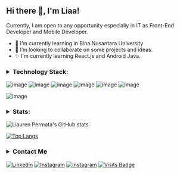 ## Hi there 👋, I'm Liaa!

<!--
**liaurenpermata/liaurenpermata** is a ✨ _special_ ✨ repository because its `README.md` (this file) appears on your GitHub profile.

Here are some ideas to get you started:

- 🔭 I’m currently working on ...
- 🌱 I’m currently learning ...
- 👯 I’m looking to collaborate on ...
- 🤔 I’m looking for help with ...
- 💬 Ask me about ...
- 📫 How to reach me: ...
- 😄 Pronouns: ...
- ⚡ Fun fact: ...
-->


Currently, I am open to any opportunity especially in IT as Front-End Developer and Mobile Developer.


- 🌱 I’m currently learning in Bina Nusantara University
- 👯 I’m looking to collaborate on some projects and ideas.
- ✨ I'm currently learning React.js and Android Java.


### <details><summary>Technology Stack:</summary></details>
![image](https://img.shields.io/badge/Laravel-FF2D20?logo=laravel&logoColor=white)
![image](https://img.shields.io/badge/React-20232A?logo=react&logoColor=61DAFB)
![image](https://img.shields.io/badge/Vue.js-35495E?logo=vuedotjs&logoColor=4FC08D)	
![image](https://img.shields.io/badge/HTML5-E34F26?logo=html5&logoColor=white)
![image](https://img.shields.io/badge/JavaScript-323330?logo=javascript&logoColor=F7DF1E)
![image](https://img.shields.io/badge/CSS3-1572B6?logo=css3&logoColor=white)


![image](https://img.shields.io/badge/Vue.js-35495E?logo=vuedotjs&logoColor=4FC08D)

### <details><summary>Stats:</summary></details>
![Liauren Permata's GitHub stats](https://github-readme-stats.vercel.app/api?username=liaurenpermata&show_icons=true&theme=swift)

[![Top Langs](https://github-readme-stats.vercel.app/api/top-langs/?username=liaurenpermata&layout=compact)](https://github.com/liaurenpermata/github-readme-stats)



### <details><summary>Contact Me</summary></details>
[![Linkedin](https://img.shields.io/badge/LiaurenPermataSari-black?logo=linkedin&logoColor=white)](https://www.linkedin.com/in/liauren-permata-sari/)
[![Instagram](https://img.shields.io/badge/monaliauwps-black?logo=instagram&logoColor=white)](https://www.instagram.com/monaliauw/)
[![Instagram](https://img.shields.io/badge/liaurenpermata@gmail.com-black?logo=gmail&logoColor=white)](https://mail.google.com/)
[![Visits Badge](https://badges.pufler.dev/visits/liaurenpermata/liaurenpermata)](https://github.com/liaurenpermata)
